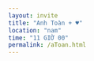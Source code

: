 ```yaml
---
layout: invite
title: "Anh Toàn + ♥"
location: "nam"
time: "11 GIỜ 00"
permalink: /aToan.html
---
```


